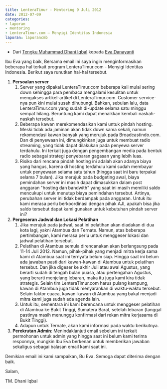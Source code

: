 ```yaml
---
title: LenteraTimur - Mentoring 9 Juli 2012
date: 2012-07-09
categories:
- laporan
- mentoring
- LenteraTimur.com – Menyigi Identitas Indonesia
laporan: laporancmb
---
```


* Dari [Tengku Muhammad Dhani Iqbal](http://wiki.ciptamedia.org/wiki/Tengku_Muhammad_Dhani_Iqbal) kepada [Eva Danayanti](http://wiki.ciptamedia.org/wiki/Eva_Danayanti)

Ibu Eva yang baik, Bersama email ini saya ingin menginformasikan beberapa hal terkait program LenteraTimur.com - Menyigi Identitas Indonesia. Berikut saya runutkan hal-hal tersebut. 

1. **Persoalan server**
   1. Server yang dipakai LenteraTimur.com beberapa kali mulai sering down sehingga para pembaca mengalami kesulitan untuk mengakses artikel-artikel di LenteraTimur.com. Customer service-nya pun kini mulai susah dihubungi. Bahkan, sebulan lalu, data LenteraTimur.com yang sudah di-update selama satu minggu sempat hilang. Beruntung kami dapat menaikkan kembali naskah-naskah tersebut.
   2. Beberapa kawan merekomendasikan kami untuk pindah hosting. Meski tidak ada jaminan akan tidak down sama sekali, namun rekomendasi kawan banyak yang merujuk pada Broadcastindo.com. Dan di penyewaan ini, dimungkinkan juga untuk membuat radio streaming, yang tidak dapat dilakukan pada penyewa server terdahulu. Ini terkait juga dengan pengembangan media pada bentuk radio sebagai strategi penyebaran gagasan yang lebih luas.
   3. Risiko dari rencana pindah hosting ini adalah akan adanya biaya yang hangus, karena di hosting terdahulu kami sudah membayar untuk penyewaan selama satu tahun (hingga saat ini baru terpakai selama 7 bulan). Jika merujuk pada budgeting awal, biaya pemindahan server ini masih dapat dimasukkan dalam post anggaran "hosting dan bandwith" yang saat ini masih memiliki saldo mencukupi untuk menutup biaya pemindahan tersebut. Artinya, perubahan server ini tidak berdampak pada anggaran. Untuk itu kami merasa perlu berkoordinasi dengan pihak AJI, apakah bisa jika saldo tersebut dapat kami gunakan untuk kebutuhan pindah server ini?
2. **Pergeseran Jadwal dan Lokasi Pelatihan**
   1. Jika merujuk pada jadwal, saat ini pelatihan akan diadakan di dua kota lagi, yakni Atambua dan Ternate. Namun, atas beberapa pertimbangan, kami merasa perlu untuk menggeser lokasi dan jadwal pelatihan tersebut.
   2. Pelatihan di Atambua semula direncanakan akan berlangsung pada 11-14 Juli 2012. Namun, pihak-pihak yang menjadi mitra kerja sama kami di Atambua saat ini ternyata belum siap. Hingga saat ini belum ada jawaban pasti dari kawan-kawan di Atambua untuk pelatihan tersebut. Dan jika digeser ke akhir Juli atau awal Agustus, yang berarti sudah di tengah bulan puasa, atau pertengahan Agustus, yang berarti menjelang lebaran, maka itu juga kami kira tidak strategis. Selain tim LenteraTimur.com harus pulang kampung, kawan di Atambua juga tidak menyarankan di waktu-waktu tersebut. Selain faktor cuaca, kawan-kawan di Atambua yang bakal menjadi mitra kami juga sudah ada agenda lain.
   3. Untuk itu, sementara ini kami berencana untuk menggeser pelatihan di Atambua ke Bukit Tinggi, Sumatera Barat, setelah lebaran (tanggal pastinya masih menunggu konfirmasi dari rekan mitra kerjasama di Bukit Tinggi).
   4. Adapun untuk Ternate, akan kami informasi pada waktu berikutnya.
3. **Perekrutan Admin**: Menindaklanjuti email sebelum ini terkait permohonan untuk admin yang hingga saat ini belum kami terima responnya, mungkin Ibu Eva berkenan untuk memberikan jawaban sekaligus sebagai balasan email kami saat ini.   

Demikian email ini kami sampaikan, Bu Eva. Semoga dapat diterima dengan baik.

Salam,

TM. Dhani Iqbal 
